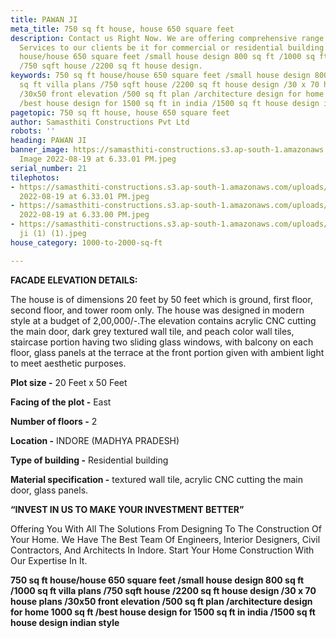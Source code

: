 ```yaml
---
title: PAWAN JI
meta_title: 750 sq ft house, house 650 square feet
description: Contact us Right Now. We are offering comprehensive range Civil Construction
  Services to our clients be it for commercial or residential building. 750 sq ft
  house/house 650 square feet /small house design 800 sq ft /1000 sq ft villa plans
  /750 sqft house /2200 sq ft house design.
keywords: 750 sq ft house/house 650 square feet /small house design 800 sq ft /1000
  sq ft villa plans /750 sqft house /2200 sq ft house design /30 x 70 house plans
  /30x50 front elevation /500 sq ft plan /architecture design for home 1000 sq ft
  /best house design for 1500 sq ft in india /1500 sq ft house design indian style
pagetopic: 750 sq ft house, house 650 square feet
author: Samasthiti Constructions Pvt Ltd
robots: ''
heading: PAWAN JI
banner_image: https://samasthiti-constructions.s3.ap-south-1.amazonaws.com/uploads/WhatsApp
  Image 2022-08-19 at 6.33.01 PM.jpeg
serial_number: 21
tilephotos:
- https://samasthiti-constructions.s3.ap-south-1.amazonaws.com/uploads/WhatsApp Image
  2022-08-19 at 6.33.01 PM.jpeg
- https://samasthiti-constructions.s3.ap-south-1.amazonaws.com/uploads/WhatsApp Image
  2022-08-19 at 6.33.00 PM.jpeg
- https://samasthiti-constructions.s3.ap-south-1.amazonaws.com/uploads/pawn saraswat
  ji (1) (1).jpeg
house_category: 1000-to-2000-sq-ft

---
```

**FACADE ELEVATION DETAILS:**

The house is of dimensions 20 feet by 50 feet which is ground, first floor, second floor, and tower room only. The house was designed in modern style at a budget of 2,00,000/-.The elevation contains acrylic CNC cutting the main door, dark grey textured wall tile, and peach color wall tiles, staircase portion having two sliding glass windows, with balcony on each floor, glass panels at the terrace at the front portion given with ambient light to meet aesthetic purposes.

**Plot size -** 20 Feet x 50 Feet

**Facing of the plot -** East

**Number of floors -** 2

**Location -** INDORE (MADHYA PRADESH)

**Type of building -** Residential building

**Material specification -** textured wall tile, acrylic CNC cutting the main door, glass panels.

**“INVEST IN US TO MAKE YOUR INVESTMENT BETTER”**

Offering You With All The Solutions From Designing To The Construction Of Your Home. We Have The Best Team Of Engineers, Interior Designers, Civil Contractors, And Architects In Indore. Start Your Home Construction With Our Expertise In It.

**750 sq ft house/house 650 square feet /small house design 800 sq ft /1000 sq ft villa plans /750 sqft house /2200 sq ft house design /30 x 70 house plans /30x50 front elevation /500 sq ft plan /architecture design for home 1000 sq ft /best house design for 1500 sq ft in india /1500 sq ft house design indian style**